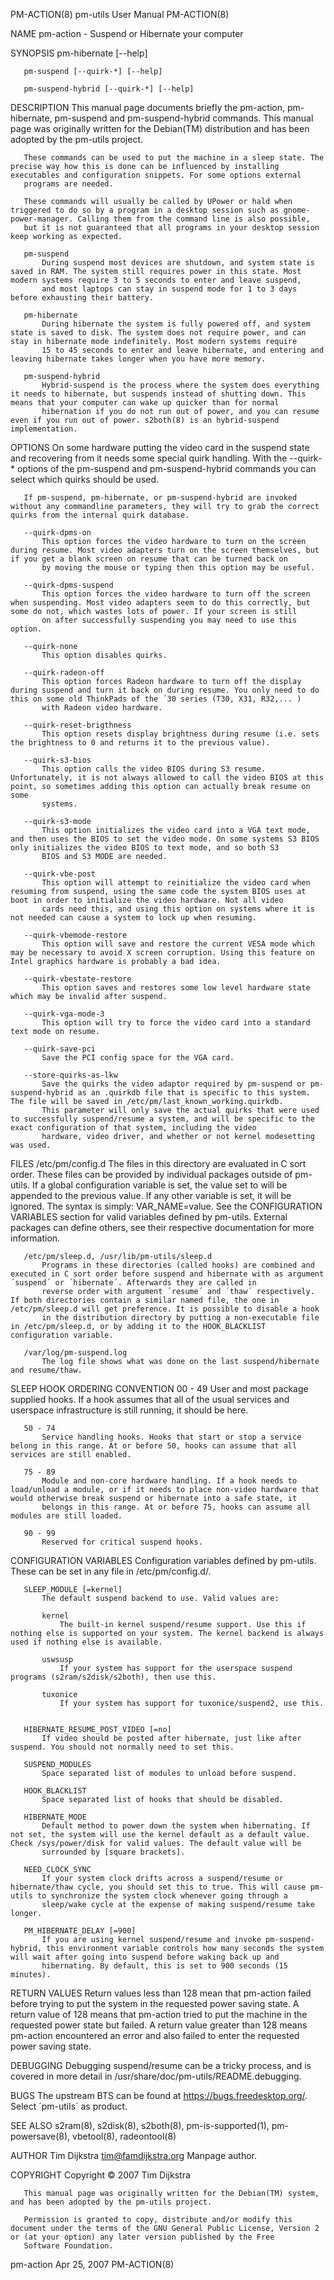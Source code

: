 PM-ACTION(8)                                                                                 pm-utils User Manual                                                                                PM-ACTION(8)



NAME
       pm-action - Suspend or Hibernate your computer

SYNOPSIS
       pm-hibernate [--help]

       pm-suspend [--quirk-*] [--help]

       pm-suspend-hybrid [--quirk-*] [--help]

DESCRIPTION
       This manual page documents briefly the pm-action, pm-hibernate, pm-suspend and pm-suspend-hybrid commands. This manual page was originally written for the Debian(TM) distribution and has been
       adopted by the pm-utils project.

       These commands can be used to put the machine in a sleep state. The precise way how this is done can be influenced by installing executables and configuration snippets. For some options external
       programs are needed.

       These commands will usually be called by UPower or hald when triggered to do so by a program in a desktop session such as gnome-power-manager. Calling them from the command line is also possible,
       but it is not guaranteed that all programs in your desktop session keep working as expected.

       pm-suspend
           During suspend most devices are shutdown, and system state is saved in RAM. The system still requires power in this state. Most modern systems require 3 to 5 seconds to enter and leave suspend,
           and most laptops can stay in suspend mode for 1 to 3 days before exhausting their battery.

       pm-hibernate
           During hibernate the system is fully powered off, and system state is saved to disk. The system does not require power, and can stay in hibernate mode indefinitely. Most modern systems require
           15 to 45 seconds to enter and leave hibernate, and entering and leaving hibernate takes longer when you have more memory.

       pm-suspend-hybrid
           Hybrid-suspend is the process where the system does everything it needs to hibernate, but suspends instead of shutting down. This means that your computer can wake up quicker than for normal
           hibernation if you do not run out of power, and you can resume even if you run out of power. s2both(8) is an hybrid-suspend implementation.

OPTIONS
       On some hardware putting the video card in the suspend state and recovering from it needs some special quirk handling. With the --quirk-* options of the pm-suspend and pm-suspend-hybrid commands you
       can select which quirks should be used.

       If pm-suspend, pm-hibernate, or pm-suspend-hybrid are invoked without any commandline parameters, they will try to grab the correct quirks from the internal quirk database.

       --quirk-dpms-on
           This option forces the video hardware to turn on the screen during resume. Most video adapters turn on the screen themselves, but if you get a blank screen on resume that can be turned back on
           by moving the mouse or typing then this option may be useful.

       --quirk-dpms-suspend
           This option forces the video hardware to turn off the screen when suspending. Most video adapters seem to do this correctly, but some do not, which wastes lots of power. If your screen is still
           on after successfully suspending you may need to use this option.

       --quirk-none
           This option disables quirks.

       --quirk-radeon-off
           This option forces Radeon hardware to turn off the display during suspend and turn it back on during resume. You only need to do this on some old ThinkPads of the ´30 series (T30, X31, R32,... )
           with Radeon video hardware.

       --quirk-reset-brigthness
           This option resets display brightness during resume (i.e. sets the brightness to 0 and returns it to the previous value).

       --quirk-s3-bios
           This option calls the video BIOS during S3 resume. Unfortunately, it is not always allowed to call the video BIOS at this point, so sometimes adding this option can actually break resume on some
           systems.

       --quirk-s3-mode
           This option initializes the video card into a VGA text mode, and then uses the BIOS to set the video mode. On some systems S3 BIOS only initializes the video BIOS to text mode, and so both S3
           BIOS and S3 MODE are needed.

       --quirk-vbe-post
           This option will attempt to reinitialize the video card when resuming from suspend, using the same code the system BIOS uses at boot in order to initialize the video hardware. Not all video
           cards need this, and using this option on systems where it is not needed can cause a system to lock up when resuming.

       --quirk-vbemode-restore
           This option will save and restore the current VESA mode which may be necessary to avoid X screen corruption. Using this feature on Intel graphics hardware is probably a bad idea.

       --quirk-vbestate-restore
           This option saves and restores some low level hardware state which may be invalid after suspend.

       --quirk-vga-mode-3
           This option will try to force the video card into a standard text mode on resume.

       --quirk-save-pci
           Save the PCI config space for the VGA card.

       --store-quirks-as-lkw
           Save the quirks the video adaptor required by pm-suspend or pm-suspend-hybrid as an .quirkdb file that is specific to this system. The file will be saved in /etc/pm/last_known_working.quirkdb.
           This parameter will only save the actual quirks that were used to successfully suspend/resume a system, and will be specific to the exact configuration of that system, including the video
           hardware, video driver, and whether or not kernel modesetting was used.

FILES
       /etc/pm/config.d
           The files in this directory are evaluated in C sort order. These files can be provided by individual packages outside of pm-utils. If a global configuration variable is set, the value set to
           will be appended to the previous value. If any other variable is set, it will be ignored. The syntax is simply: VAR_NAME=value. See the CONFIGURATION VARIABLES section for valid variables
           defined by pm-utils. External packages can define others, see their respective documentation for more information.

       /etc/pm/sleep.d, /usr/lib/pm-utils/sleep.d
           Programs in these directories (called hooks) are combined and executed in C sort order before suspend and hibernate with as argument ´suspend´ or ´hibernate´. Afterwards they are called in
           reverse order with argument ´resume´ and ´thaw´ respectively. If both directories contain a similar named file, the one in /etc/pm/sleep.d will get preference. It is possible to disable a hook
           in the distribution directory by putting a non-executable file in /etc/pm/sleep.d, or by adding it to the HOOK_BLACKLIST configuration variable.

       /var/log/pm-suspend.log
           The log file shows what was done on the last suspend/hibernate and resume/thaw.

SLEEP HOOK ORDERING CONVENTION
       00 - 49
           User and most package supplied hooks. If a hook assumes that all of the usual services and userspace infrastructure is still running, it should be here.

       50 - 74
           Service handling hooks. Hooks that start or stop a service belong in this range. At or before 50, hooks can assume that all services are still enabled.

       75 - 89
           Module and non-core hardware handling. If a hook needs to load/unload a module, or if it needs to place non-video hardware that would otherwise break suspend or hibernate into a safe state, it
           belongs in this range. At or before 75, hooks can assume all modules are still loaded.

       90 - 99
           Reserved for critical suspend hooks.

CONFIGURATION VARIABLES
       Configuration variables defined by pm-utils. These can be set in any file in /etc/pm/config.d/.

       SLEEP_MODULE [=kernel]
           The default suspend backend to use. Valid values are:

           kernel
               The built-in kernel suspend/resume support. Use this if nothing else is supported on your system. The kernel backend is always used if nothing else is available.

           uswsusp
               If your system has support for the userspace suspend programs (s2ram/s2disk/s2both), then use this.

           tuxonice
               If your system has support for tuxonice/suspend2, use this.


       HIBERNATE_RESUME_POST_VIDEO [=no]
           If video should be posted after hibernate, just like after suspend. You should not normally need to set this.

       SUSPEND_MODULES
           Space separated list of modules to unload before suspend.

       HOOK_BLACKLIST
           Space separated list of hooks that should be disabled.

       HIBERNATE_MODE
           Default method to power down the system when hibernating. If not set, the system will use the kernel default as a default value. Check /sys/power/disk for valid values. The default value will be
           surrounded by [square brackets].

       NEED_CLOCK_SYNC
           If your system clock drifts across a suspend/resume or hibernate/thaw cycle, you should set this to true. This will cause pm-utils to synchronize the system clock whenever going through a
           sleep/wake cycle at the expense of making suspend/resume take longer.

       PM_HIBERNATE_DELAY [=900]
           If you are using kernel suspend/resume and invoke pm-suspend-hybrid, this environment variable controls how many seconds the system will wait after going into suspend before waking back up and
           hibernating. By default, this is set to 900 seconds (15 minutes).

RETURN VALUES
       Return values less than 128 mean that pm-action failed before trying to put the system in the requested power saving state. A return value of 128 means that pm-action tried to put the machine in the
       requested power state but failed. A return value greater than 128 means pm-action encountered an error and also failed to enter the requested power saving state.

DEBUGGING
       Debugging suspend/resume can be a tricky process, and is covered in more detail in /usr/share/doc/pm-utils/README.debugging.

BUGS
       The upstream BTS can be found at https://bugs.freedesktop.org/. Select ´pm-utils´ as product.

SEE ALSO
       s2ram(8), s2disk(8), s2both(8), pm-is-supported(1), pm-powersave(8), vbetool(8), radeontool(8)

AUTHOR
       Tim Dijkstra <tim@famdijkstra.org>
           Manpage author.

COPYRIGHT
       Copyright © 2007 Tim Dijkstra

       This manual page was originally written for the Debian(TM) system, and has been adopted by the pm-utils project.

       Permission is granted to copy, distribute and/or modify this document under the terms of the GNU General Public License, Version 2 or (at your option) any later version published by the Free
       Software Foundation.




pm-action                                                                                        Apr 25, 2007                                                                                    PM-ACTION(8)
